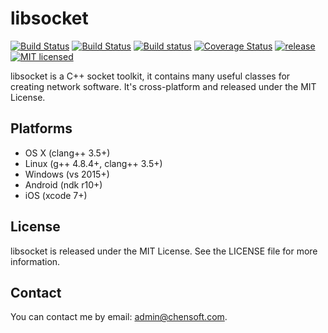 # libsocket

[![Build Status](https://img.shields.io/travis/chensoft/libsocket.svg?label=macOS)](https://travis-ci.org/chensoft/libsocket)
[![Build Status](https://img.shields.io/travis/chensoft/libsocket.svg?label=Linux)](https://travis-ci.org/chensoft/libsocket)
[![Build status](https://img.shields.io/appveyor/ci/chensoft/libsocket.svg?label=Windows)](https://ci.appveyor.com/project/chensoft/libsocket)
[![Coverage Status](https://img.shields.io/codecov/c/github/chensoft/libsocket.svg)](https://codecov.io/gh/chensoft/libsocket)
[![release](https://img.shields.io/github/release/chensoft/libsocket.svg)](https://github.com/chensoft/libsocket/releases/latest)
[![MIT licensed](https://img.shields.io/badge/license-MIT-blue.svg)](https://raw.githubusercontent.com/hyperium/hyper/master/LICENSE)

libsocket is a C++ socket toolkit, it contains many useful classes for creating network software. It's cross-platform and released under the MIT License.

## Platforms

* OS X (clang++ 3.5+)
* Linux (g++ 4.8.4+, clang++ 3.5+)
* Windows (vs 2015+)
* Android (ndk r10+)
* iOS (xcode 7+)

## License

libsocket is released under the MIT License. See the LICENSE file for more information.

## Contact

You can contact me by email: admin@chensoft.com.
